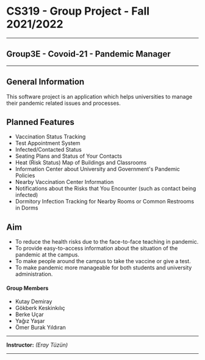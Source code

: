 # CS319 - Group Project - Fall 2021/2022

****
## Group3E - Covoid-21 - Pandemic Manager 
****

## General Information
This software project is an application which helps universities to manage their pandemic related issues and processes.

## Planned Features
- Vaccination Status Tracking
- Test Appointment System
- Infected/Contacted Status
- Seating Plans and Status of Your Contacts
- Heat (Risk Status) Map of Buildings and Classrooms
- Information Center about University and Government's Pandemic Policies
- Nearby Vaccination Center Information
- Notifications about the Risks that You Encounter (such as contact being infected)
- Dormitory Infection Tracking for Nearby Rooms or Common Restrooms in Dorms

## Aim
- To reduce the health risks due to the face-to-face teaching in pandemic. 
- To provide easy-to-access information about the situation of the pandemic at the campus. 
- To make people around the campus to take the vaccine or give a test. 
- To make pandemic more manageable for both students and university administration.

#### Group Members
- Kutay Demiray
- Gökberk Keskinkılıç
- Berke Uçar
- Yağız Yaşar
- Ömer Burak Yıldıran

****
**Instructor:** _(Eray Tüzün)_ 
****
